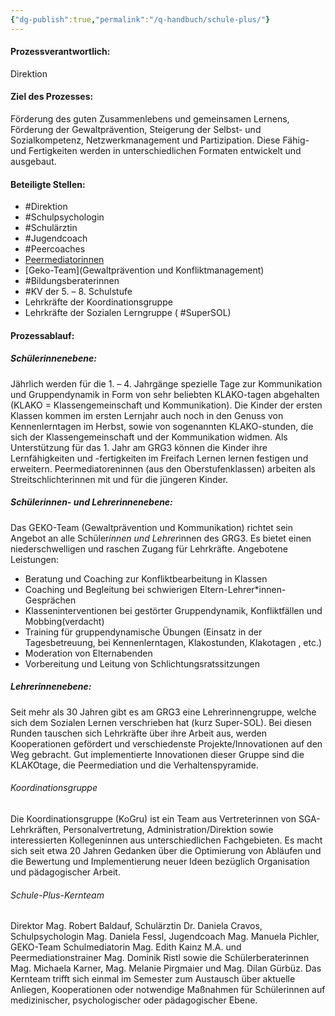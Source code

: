```yaml
---
{"dg-publish":true,"permalink":"/q-handbuch/schule-plus/"}
---
```


#### Prozessverantwortlich:
Direktion
#### Ziel des Prozesses:
Förderung des guten Zusammenlebens und gemeinsamen Lernens, Förderung der Gewaltprävention, Steigerung der Selbst- und Sozialkompetenz, Netzwerkmanagement und Partizipation.
Diese Fähig- und Fertigkeiten werden in unterschiedlichen Formaten entwickelt und ausgebaut.
#### Beteiligte Stellen: 
* #Direktion
* #Schulpsychologin
* #Schulärztin
* #Jugendcoach
* #Peercoaches
* [Peermediatorinnen](Peermediation)
* [Geko-Team](Gewaltprävention und Konfliktmanagement)
* #Bildungsberaterinnen
* #KV der 5. – 8. Schulstufe
* Lehrkräfte der Koordinationsgruppe
* Lehrkräfte der Sozialen Lerngruppe ( #SuperSOL)
#### Prozessablauf: 
##### Schülerinnenebene: 
Jährlich werden für die 1. – 4. Jahrgänge spezielle Tage zur Kommunikation und Gruppendynamik in Form von sehr beliebten KLAKO-tagen abgehalten (KLAKO = Klassengemeinschaft und Kommunikation).
Die Kinder der ersten Klassen kommen im ersten Lernjahr auch noch in den Genuss von Kennenlerntagen im Herbst, sowie von sogenannten KLAKO-stunden, die sich der Klassengemeinschaft und der Kommunikation widmen.
Als Unterstützung für das 1. Jahr am GRG3 können die Kinder ihre Lernfähigkeiten und -fertigkeiten im Freifach Lernen lernen festigen und erweitern.
Peermediatoreninnen (aus den Oberstufenklassen) arbeiten als Streitschlichterinnen mit und für die jüngeren Kinder.

##### Schülerinnen- und Lehrerinnenebene:
Das GEKO-Team (Gewaltprävention und Kommunikation) richtet sein Angebot an alle Schüler*innen und Lehrer*innen des GRG3. Es bietet einen niederschwelligen und raschen Zugang für Lehrkräfte.
Angebotene Leistungen:
* Beratung und Coaching zur Konfliktbearbeitung in Klassen
* Coaching und Begleitung bei schwierigen Eltern-Lehrer*innen-Gesprächen
* Klasseninterventionen bei gestörter Gruppendynamik, Konfliktfällen und Mobbing(verdacht)
* Training für gruppendynamische Übungen (Einsatz in der Tagesbetreuung, bei Kennenlerntagen, Klakostunden, Klakotagen , etc.)
* Moderation von Elternabenden
* Vorbereitung und Leitung von Schlichtungsratssitzungen

##### Lehrerinnenebene:
Seit mehr als 30 Jahren gibt es am GRG3 eine Lehrerinnengruppe, welche sich dem Sozialen Lernen verschrieben hat (kurz Super-SOL). Bei diesen Runden tauschen sich Lehrkräfte über ihre Arbeit aus, werden Kooperationen gefördert und verschiedenste Projekte/Innovationen auf den Weg gebracht. Gut implementierte Innovationen dieser Gruppe sind die KLAKOtage, die Peermediation und die Verhaltenspyramide.
###### Koordinationsgruppe
Die Koordinationsgruppe (KoGru) ist ein Team aus Vertreterinnen von SGA-Lehrkräften, Personalvertretung, Administration/Direktion sowie interessierten Kollegeninnen aus unterschiedlichen Fachgebieten. Es macht sich seit etwa 20 Jahren Gedanken über die Optimierung von Abläufen und die Bewertung und Implementierung neuer Ideen bezüglich Organisation und pädagogischer Arbeit. 
###### Schule-Plus-Kernteam
Direktor Mag. Robert Baldauf, Schulärztin Dr. Daniela Cravos, Schulpsychologin Mag. Daniela Fessl, Jugendcoach Mag. Manuela Pichler, GEKO-Team Schulmediatorin Mag. Edith Kainz M.A. und Peermediationstrainer Mag. Dominik Ristl sowie die Schülerberaterinnen Mag. Michaela Karner, Mag. Melanie Pirgmaier und Mag. Dilan Gürbüz.
Das Kernteam trifft sich einmal im Semester zum Austausch über aktuelle Anliegen, Kooperationen oder notwendige Maßnahmen für Schülerinnen auf medizinischer, psychologischer oder pädagogischer Ebene.


